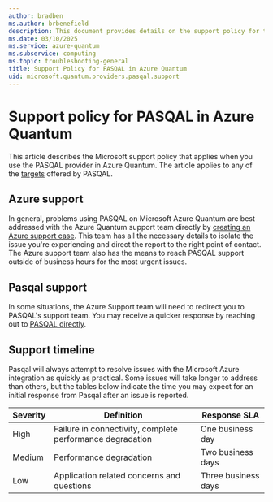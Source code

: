 ```yaml
---
author: bradben
ms.author: brbenefield
description: This document provides details on the support policy for the PASQAL quantum provider in Azure Quantum.
ms.date: 03/10/2025
ms.service: azure-quantum
ms.subservice: computing
ms.topic: troubleshooting-general
title: Support Policy for PASQAL in Azure Quantum
uid: microsoft.quantum.providers.pasqal.support
---
```


# Support policy for PASQAL in Azure Quantum

This article describes the Microsoft support policy that applies when you use the PASQAL provider in Azure Quantum. The article applies to any of the [targets](xref:microsoft.quantum.providers.pasqal) offered by PASQAL.

## Azure support

In general, problems using PASQAL on Microsoft Azure Quantum are best addressed with the Azure Quantum support team directly by [creating an Azure support case](/azure/azure-portal/supportability/how-to-create-azure-support-request). This team has all the necessary details to isolate the issue you're experiencing and direct the report to the right point of contact. The Azure support team also has the means to reach PASQAL support outside of business hours for the most urgent issues.


## Pasqal support

In some situations, the Azure Support team will need to redirect you to PASQAL's support team. You may receive a quicker response by reaching out to [PASQAL directly](mailto:help@pasqal.com).

## Support timeline

Pasqal will always attempt to resolve issues with the Microsoft Azure integration as quickly as practical. Some issues will take longer to address than others, but the tables below indicate the time you may expect for an initial response from Pasqal after an issue is reported.

| Severity | Definition | Response SLA |
|----------|-------------|-----------------------|    
| High   | Failure in connectivity, complete performance degradation | One business day |
| Medium | Performance degradation | Two business days |
| Low    | Application related concerns and questions | Three business days |

